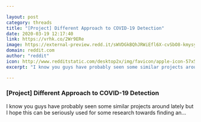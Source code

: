 ```yaml
---

layout: post
category: threads
title: "[Project] Different Approach to COVID-19 Detection"
date: 2020-03-19 12:17:40
link: https://vrhk.co/2Wr9ERe
image: https://external-preview.redd.it/sWVDGkBQhJRWiEfl6X-cvSbO8-kmysy0gnnrgsJAGTo.jpg?width=400&height=209.42408377&auto=webp&crop=400:209.42408377,smart&s=2a96c5bba4a367f2abfb22fa6268e16cb4296ffc
domain: reddit.com
author: "reddit"
icon: http://www.redditstatic.com/desktop2x/img/favicon/apple-icon-57x57.png
excerpt: "I know you guys have probably seen some similar projects around lately but I hope this can be seriously used for some research towards finding an..."

---
```


### [Project] Different Approach to COVID-19 Detection

I know you guys have probably seen some similar projects around lately but I hope this can be seriously used for some research towards finding an...